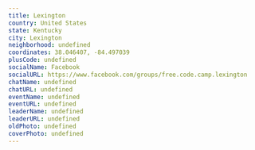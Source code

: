 ```yaml
---
title: Lexington
country: United States
state: Kentucky
city: Lexington
neighborhood: undefined
coordinates: 38.046407, -84.497039
plusCode: undefined
socialName: Facebook
socialURL: https://www.facebook.com/groups/free.code.camp.lexington
chatName: undefined
chatURL: undefined
eventName: undefined
eventURL: undefined
leaderName: undefined
leaderURL: undefined
oldPhoto: undefined
coverPhoto: undefined
---
```

